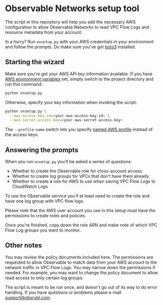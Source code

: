 # Observable Networks setup tool

The script in this repository will help you add the necessary AWS configuration to allow Observable Networks to read VPC Flow Logs and resource metadata from your account.

In a hurry? Run `onsetup.py` with your AWS credentials in your environment and follow the prompts. Do make sure you've got [boto3](https://pypi.python.org/pypi/boto3) installed.

## Starting the wizard

Make sure you're got your AWS API key information available.
If you have [AWS environment variables](http://boto3.readthedocs.io/en/latest/guide/configuration.html#environment-variables) set, simply switch to the project directory and run this command:
```bash
python onsetup.py
```

Otherwise, specify your key information when invoking the script:
```bash
python onsetup.py \
  --aws-access-key-id=<your-aws-access-key-id> \
  --aws-secret-access-key=<your-aws-secret-access-key>
```

The `--profile-name` switch lets you specify [named AWS profile](http://boto3.readthedocs.io/en/latest/guide/configuration.html#shared-credentials-file) instead of the access keys.

## Answering the prompts

When you run `onsetup.py` you'll be asked a series of questions:
* Whether to create the Observable role for cross-account access
* Whether to create log groups for VPCs that don't have them already
* Whether to create a role for AWS to use when saving VPC Flow Logs to CloudWatch Logs

To use the Observable service you'll at least need to create the role and have one log group with VPC flow logs.

Please note that the AWS user account you use in this setup must have the permissions to create roles and policies.  

Once you're finished, copy down the role ARN and make note of which VPC Flow Log groups you want to monitor.

## Other notes

You may review the policy documents included here.
The permissions are requested to allow Observable to match data from your AWS account to the network traffic in VPC Flow Logs.
You may narrow down the permissions if needed. For example, you may want to change the policy document to allow read access to only certain log groups.

The script is meant to be run once, and doesn't go out of its way to do error handling.
If you have questions or problems please e-mail support@obsrvbl.com.
